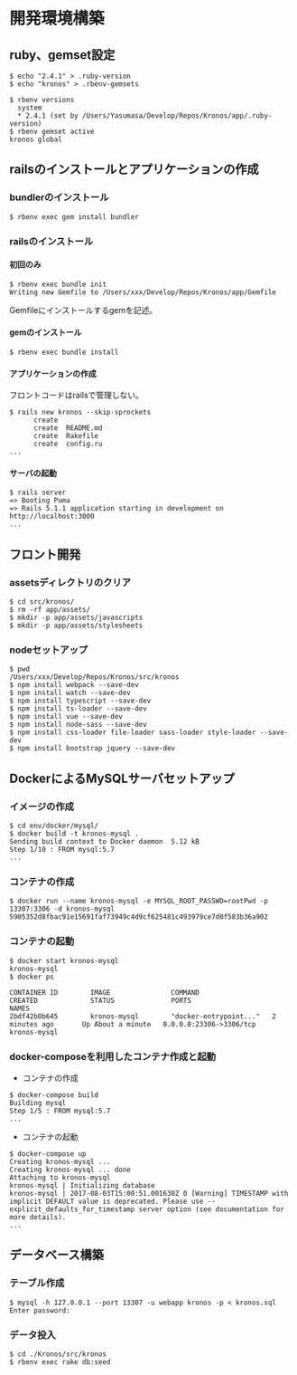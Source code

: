 # 開発環境構築

## ruby、gemset設定

```text
$ echo "2.4.1" > .ruby-version
$ echo "kronos" > .rbenv-gemsets

$ rbenv versions
  system
  * 2.4.1 (set by /Users/Yasumasa/Develop/Repos/Kronos/app/.ruby-version)
$ rbenv gemset active
kronos global
```

## railsのインストールとアプリケーションの作成

### bundlerのインストール
```text
$ rbenv exec gem install bundler
```

### railsのインストール

#### 初回のみ
```text
$ rbenv exec bundle init
Writing new Gemfile to /Users/xxx/Develop/Repos/Kronos/app/Gemfile
```
Gemfileにインストールするgemを記述。

#### gemのインストール
```text
$ rbenv exec bundle install
```

#### アプリケーションの作成
フロントコードはrailsで管理しない。
```text
$ rails new kronos --skip-sprockets
      create  
      create  README.md
      create  Rakefile
      create  config.ru
...
```

#### サーバの起動
```text
$ rails server
=> Booting Puma
=> Rails 5.1.1 application starting in development on http://localhost:3000
...
```

## フロント開発

### assetsディレクトリのクリア
```text
$ cd src/kronos/
$ rm -rf app/assets/
$ mkdir -p app/assets/javascripts
$ mkdir -p app/assets/stylesheets
```

### nodeセットアップ
```text
$ pwd
/Users/xxx/Develop/Repos/Kronos/src/kronos
$ npm install webpack --save-dev
$ npm install watch --save-dev
$ npm install typescript --save-dev
$ npm install ts-loader --save-dev
$ npm install vue --save-dev
$ npm install node-sass --save-dev
$ npm install css-loader file-loader sass-loader style-loader --save-dev
$ npm install bootstrap jquery --save-dev
```




## DockerによるMySQLサーバセットアップ

### イメージの作成
```text
$ cd env/docker/mysql/
$ docker build -t kronos-mysql .
Sending build context to Docker daemon  5.12 kB
Step 1/10 : FROM mysql:5.7
...
```

### コンテナの作成
```text
$ docker run --name kronos-mysql -e MYSQL_ROOT_PASSWD=rootPwd -p 13307:3306 -d kronos-mysql
5905352d8fbac91e15691faf73949c4d9cf625481c493979ce7d0f583b36a902
```

### コンテナの起動
```
$ docker start kronos-mysql
kronos-mysql
$ docker ps

CONTAINER ID        IMAGE               COMMAND                  CREATED             STATUS              PORTS                     NAMES
2bdf42b0b645        kronos-mysql        "docker-entrypoint..."   2 minutes ago       Up About a minute   0.0.0.0:23306->3306/tcp   kronos-mysql
```

### docker-composeを利用したコンテナ作成と起動
+ コンテナの作成       
```text
$ docker-compose build
Building mysql
Step 1/5 : FROM mysql:5.7
...
```

+ コンテナの起動       
```text
$ docker-compose up
Creating kronos-mysql ... 
Creating kronos-mysql ... done
Attaching to kronos-mysql
kronos-mysql | Initializing database
kronos-mysql | 2017-08-03T15:00:51.001630Z 0 [Warning] TIMESTAMP with implicit DEFAULT value is deprecated. Please use --explicit_defaults_for_timestamp server option (see documentation for more details).
...
```

## データベース構築

### テーブル作成
```text
$ mysql -h 127.0.0.1 --port 13307 -u webapp kronos -p < kronos.sql 
Enter password: 
```

### データ投入
```text
$ cd ./Kronos/src/kronos
$ rbenv exec rake db:seed
```
